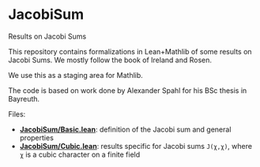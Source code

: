 # JacobiSum

Results on Jacobi Sums

This repository contains formalizations in Lean+Mathlib of some results on Jacobi Sums.
We mostly follow the book of Ireland and Rosen.

We use this as a staging area for Mathlib.

The code is based on work done by Alexander Spahl for his BSc thesis in Bayreuth.

Files:
* [__JacobiSum/Basic.lean__](JacobiSum/Basic.lean):
  definition of the Jacobi sum and general properties
* [__JacobiSum/Cubic.lean__](JacobiSum/Cubic.lean):
  results specific for Jacobi sums `J(χ,χ)`, where `χ` is a cubic character on a finite field


